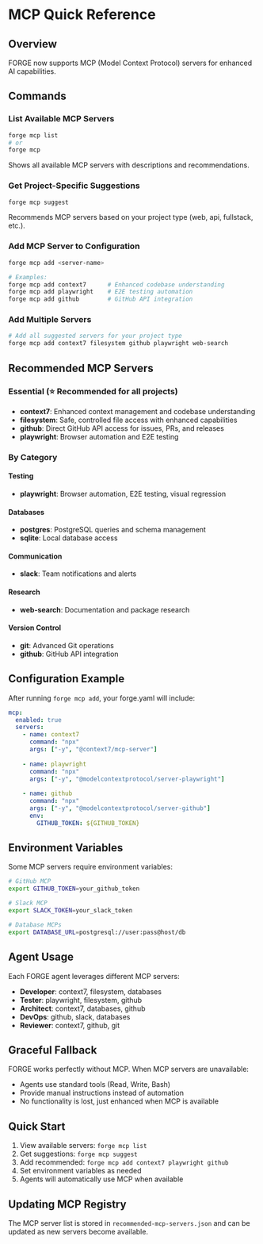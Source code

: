 # MCP Quick Reference

## Overview
FORGE now supports MCP (Model Context Protocol) servers for enhanced AI capabilities.

## Commands

### List Available MCP Servers
```bash
forge mcp list
# or
forge mcp
```
Shows all available MCP servers with descriptions and recommendations.

### Get Project-Specific Suggestions
```bash
forge mcp suggest
```
Recommends MCP servers based on your project type (web, api, fullstack, etc.).

### Add MCP Server to Configuration
```bash
forge mcp add <server-name>

# Examples:
forge mcp add context7      # Enhanced codebase understanding
forge mcp add playwright    # E2E testing automation
forge mcp add github        # GitHub API integration
```

### Add Multiple Servers
```bash
# Add all suggested servers for your project type
forge mcp add context7 filesystem github playwright web-search
```

## Recommended MCP Servers

### Essential (⭐ Recommended for all projects)
- **context7**: Enhanced context management and codebase understanding
- **filesystem**: Safe, controlled file access with enhanced capabilities
- **github**: Direct GitHub API access for issues, PRs, and releases
- **playwright**: Browser automation and E2E testing

### By Category

#### Testing
- **playwright**: Browser automation, E2E testing, visual regression

#### Databases
- **postgres**: PostgreSQL queries and schema management
- **sqlite**: Local database access

#### Communication
- **slack**: Team notifications and alerts

#### Research
- **web-search**: Documentation and package research

#### Version Control
- **git**: Advanced Git operations
- **github**: GitHub API integration

## Configuration Example

After running `forge mcp add`, your forge.yaml will include:

```yaml
mcp:
  enabled: true
  servers:
    - name: context7
      command: "npx"
      args: ["-y", "@context7/mcp-server"]
    
    - name: playwright
      command: "npx"
      args: ["-y", "@modelcontextprotocol/server-playwright"]
    
    - name: github
      command: "npx"
      args: ["-y", "@modelcontextprotocol/server-github"]
      env:
        GITHUB_TOKEN: ${GITHUB_TOKEN}
```

## Environment Variables

Some MCP servers require environment variables:

```bash
# GitHub MCP
export GITHUB_TOKEN=your_github_token

# Slack MCP
export SLACK_TOKEN=your_slack_token

# Database MCPs
export DATABASE_URL=postgresql://user:pass@host/db
```

## Agent Usage

Each FORGE agent leverages different MCP servers:

- **Developer**: context7, filesystem, databases
- **Tester**: playwright, filesystem, github
- **Architect**: context7, databases, github
- **DevOps**: github, slack, databases
- **Reviewer**: context7, github, git

## Graceful Fallback

FORGE works perfectly without MCP. When MCP servers are unavailable:
- Agents use standard tools (Read, Write, Bash)
- Provide manual instructions instead of automation
- No functionality is lost, just enhanced when MCP is available

## Quick Start

1. View available servers: `forge mcp list`
2. Get suggestions: `forge mcp suggest`
3. Add recommended: `forge mcp add context7 playwright github`
4. Set environment variables as needed
5. Agents will automatically use MCP when available

## Updating MCP Registry

The MCP server list is stored in `recommended-mcp-servers.json` and can be updated as new servers become available.
